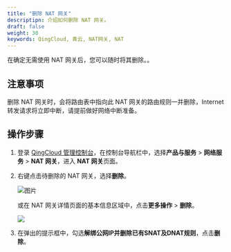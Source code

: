 ```yaml
---
title: "删除 NAT 网关"
descriptipn: 介绍如何删除 NAT 网关。
draft: false
weight: 30
keywords: QingCloud, 青云, NAT网关, NAT
---
```


在确定无需使用 NAT 网关后，您可以随时将其删除。<!--，包年包月类型的NAT网关不支持删除操作-->。

## 注意事项

删除 NAT 网关时，会将路由表中指向此 NAT 网关的路由规则一并删除，Internet 转发请求将立即中断，请提前做好网络中断准备。

##  操作步骤

1. 登录 [QingCloud 管理控制台](https://console.qingcloud.com/login)，在控制台导航栏中，选择**产品与服务** > **网络服务** > **NAT 网关**，进入 **NAT 网关**页面。

2. 右键点击待删除的 NAT 网关，选择**删除**。

   ![图片](../../../_images/mdy_nat.png)

   或在 NAT 网关详情页面的基本信息区域中，点击**更多操作** > **删除**。

   ![](../../../_images/nat_detail_operation.png)

3. 在弹出的提示框中，勾选**解绑公网IP并删除已有SNAT及DNAT规则**，点击**删除**。

   
